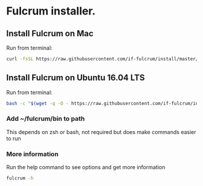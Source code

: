 # Fulcrum installer.

## Install Fulcrum on Mac
Run from terminal:
```bash
curl -fsSL https://raw.githubusercontent.com/if-fulcrum/install/master/mac.sh | bash
```

## Install Fulcrum on Ubuntu 16.04 LTS
Run from terminal:
```bash
bash -c "$(wget -q -O - https://raw.githubusercontent.com/if-fulcrum/install/master/ubuntu.sh)"
```

### Add ~/fulcrum/bin to path
This depends on zsh or bash, not required but does make commands easier to run

### More information
Run the help command to see options and get more information
```bash
fulcrum -h
```
